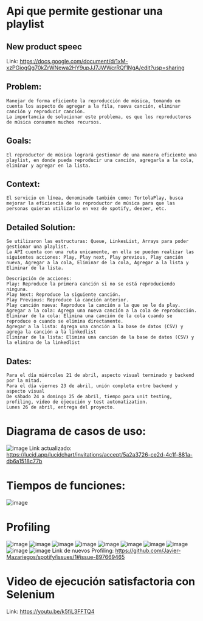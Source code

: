 # Api que permite gestionar una playlist
 ## New product speec
   Link: https://docs.google.com/document/d/1xM-xzPGiogQg70kZrWNewa2HY9upJJ7JWWcrRQf1NgA/edit?usp=sharing
 ## Problem:
    Manejar de forma eficiente la reproducción de música, tomando en cuenta los aspecto de agregar a la fila, nueva canción, eliminar canción y reproducir canción.
    La importancia de solucionar este problema, es que los reproductores de música consumen muchos recursos. 
  ## Goals:
    El reproductor de música logrará gestionar de una manera eficiente una playlist, en donde pueda reproducir una canción, agregarla a la cola, eliminar y agregar en la lista.
  ## Context:
    El servicio en línea, denominado también como: TortolaPlay, busca mejorar la eficiencia de su reproductor de música para que las personas quieran utilizarlo en vez de spotify, deezer, etc. 
  ## Detailed Solution:
    Se utilizaron las estructuras: Queue, LinkesList, Arrays para poder gestionar una playlist. 
    La API cuenta con una ruta unicamente, en ella se pueden realizar las siguientes acciones: Play, Play next, Play previous, Play canción nueva, Agregar a la cola, Eliminar de la cola, Agregar a la lista y Eliminar de la lista. 
     
    Descripción de acciones:
    Play: Reproduce la primera canción si no se está reproduciendo ninguna.
    Play Next: Reproduce la siguiente canción.
    Play Previous: Reproduce la canción anterior.
    Play canción nueva: Reproduce la canción a la que se le da play.
    Agregar a la cola: Agrega una nueva canción a la cola de reproducción.
    Eliminar de la cola: Elimina una canción de la cola cuando se reproduce o cuando se elimina directamente. 
    Agregar a la lista: Agrega una canción a la base de datos (CSV) y agrega la canción a la linkedlist
    Eliminar de la lista: Elimina una canción de la base de datos (CSV) y la elimina de la linkedlist
  ## Dates:
    Para el día miércoles 21 de abril, aspecto visual terminado y backend por la mitad. 
    Para el día viernes 23 de abril, unión completa entre backend y aspecto visual
    De sábado 24 a domingo 25 de abril, tiempo para unit testing, profiling, video de ejecución y test automatization. 
    Lunes 26 de abril, entrega del proyecto.  
# Diagrama de casos de uso:
   ![image](https://user-images.githubusercontent.com/61554803/116135618-9167d500-a68e-11eb-8512-a4ad795f65eb.png)
   Link actualizado: https://lucid.app/lucidchart/invitations/accept/5a2a3726-ce2d-4c1f-881a-db6a1518c77b
# Tiempos de funciones:
   ![image](https://user-images.githubusercontent.com/61555440/116156137-54a8d780-a6a8-11eb-895b-1e907b14d839.png)
# Profiling
   ![image](https://user-images.githubusercontent.com/61555440/116157042-88d0c800-a6a9-11eb-9d05-1b1984098c68.png)
   ![image](https://user-images.githubusercontent.com/61555440/116157065-938b5d00-a6a9-11eb-9f90-b6f4ac298fff.png)
   ![image](https://user-images.githubusercontent.com/61555440/116157121-a4d46980-a6a9-11eb-911a-c71f8665eeab.png)
   ![image](https://user-images.githubusercontent.com/61555440/116157230-d9482580-a6a9-11eb-89f1-2483f6420946.png)
   ![image](https://user-images.githubusercontent.com/61555440/116157283-eebd4f80-a6a9-11eb-8bd6-13a72f576ca7.png)
   ![image](https://user-images.githubusercontent.com/61555440/116157398-25936580-a6aa-11eb-97de-6037da67a420.png)
   ![image](https://user-images.githubusercontent.com/61555440/116157411-2cba7380-a6aa-11eb-93f2-de27b5892a46.png)
   ![image](https://user-images.githubusercontent.com/61555440/116157430-32b05480-a6aa-11eb-8026-5ee4de85da91.png)
   ![image](https://user-images.githubusercontent.com/61555440/116157529-5e333f00-a6aa-11eb-8df5-6609dbfe8411.png)
   ![image](https://user-images.githubusercontent.com/61555440/116157630-8cb11a00-a6aa-11eb-8d1e-12a34f4cea85.png)
   Link de nuevos Profiling: https://github.com/Javier-Mazariegos/spotify/issues/1#issue-897669465
# Video de ejecución satisfactoria con Selenium
   Link: https://youtu.be/k5fiL3FFTQ4
    

